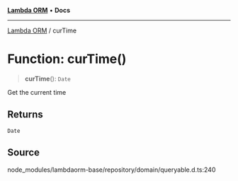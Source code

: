 [**Lambda ORM**](../README.md) • **Docs**

***

[Lambda ORM](../README.md) / curTime

# Function: curTime()

> **curTime**(): `Date`

Get the current time

## Returns

`Date`

## Source

node\_modules/lambdaorm-base/repository/domain/queryable.d.ts:240
